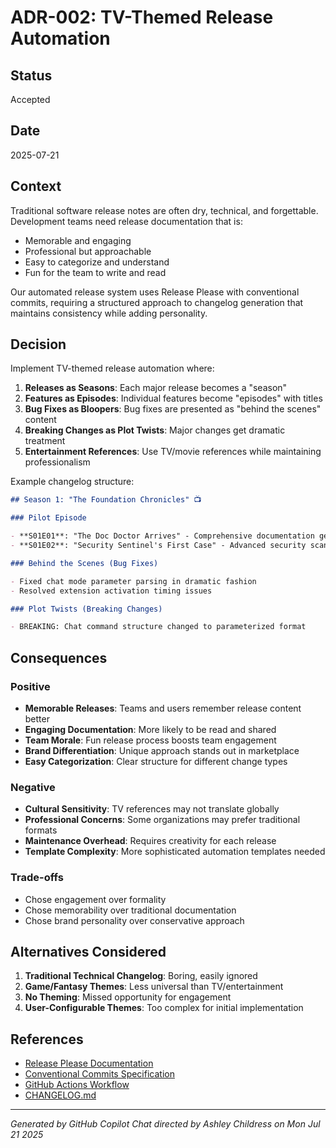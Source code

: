 # ADR-002: TV-Themed Release Automation

## Status

Accepted

## Date

2025-07-21

## Context

Traditional software release notes are often dry, technical, and forgettable. Development teams need release documentation that is:

- Memorable and engaging
- Professional but approachable
- Easy to categorize and understand
- Fun for the team to write and read

Our automated release system uses Release Please with conventional commits, requiring a structured approach to changelog generation that maintains consistency while adding personality.

## Decision

Implement TV-themed release automation where:

1. **Releases as Seasons**: Each major release becomes a "season"
2. **Features as Episodes**: Individual features become "episodes" with titles
3. **Bug Fixes as Bloopers**: Bug fixes are presented as "behind the scenes" content
4. **Breaking Changes as Plot Twists**: Major changes get dramatic treatment
5. **Entertainment References**: Use TV/movie references while maintaining professionalism

Example changelog structure:

```markdown
## Season 1: "The Foundation Chronicles" 📺

### Pilot Episode

- **S01E01**: "The Doc Doctor Arrives" - Comprehensive documentation generation
- **S01E02**: "Security Sentinel's First Case" - Advanced security scanning

### Behind the Scenes (Bug Fixes)

- Fixed chat mode parameter parsing in dramatic fashion
- Resolved extension activation timing issues

### Plot Twists (Breaking Changes)

- BREAKING: Chat command structure changed to parameterized format
```

## Consequences

### Positive

- **Memorable Releases**: Teams and users remember release content better
- **Engaging Documentation**: More likely to be read and shared
- **Team Morale**: Fun release process boosts team engagement
- **Brand Differentiation**: Unique approach stands out in marketplace
- **Easy Categorization**: Clear structure for different change types

### Negative

- **Cultural Sensitivity**: TV references may not translate globally
- **Professional Concerns**: Some organizations may prefer traditional formats
- **Maintenance Overhead**: Requires creativity for each release
- **Template Complexity**: More sophisticated automation templates needed

### Trade-offs

- Chose engagement over formality
- Chose memorability over traditional documentation
- Chose brand personality over conservative approach

## Alternatives Considered

1. **Traditional Technical Changelog**: Boring, easily ignored
2. **Game/Fantasy Themes**: Less universal than TV/entertainment
3. **No Theming**: Missed opportunity for engagement
4. **User-Configurable Themes**: Too complex for initial implementation

## References

- [Release Please Documentation](https://github.com/googleapis/release-please)
- [Conventional Commits Specification](https://www.conventionalcommits.org/)
- [GitHub Actions Workflow](../github-actions-workflow.md)
- [CHANGELOG.md](../../CHANGELOG.md)

---

_Generated by GitHub Copilot Chat directed by Ashley Childress on Mon Jul 21 2025_
